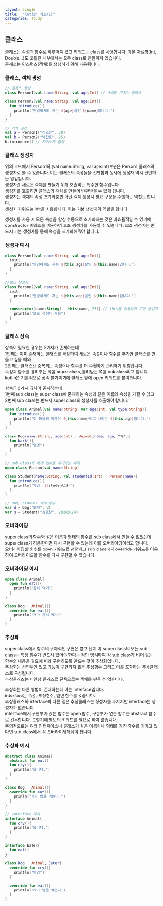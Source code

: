 ```yaml
---
layout: single
title:  "Kotlin 기초(2)"
categories: study
---
```


## 클래스
클래스는 속성과 함수로 이루어져 있고 키워드는 class를 사용합니다.
기본 자료형(Int, Double...)도 코틀린 내부에서는 모두 class로 만들어져 있습니다.   
클래스는 인스턴스(객체)를 생성하기 위해 사용됩니다.   

### 클래스, 객체 생성
```kotlin
// 클래스 생성
class Person1(val name:String, val age:Int) // 속성만 가지는 클래스

class Person2(val name:String, val age:Int){
  fun introduce(){
    println("안녕하세요 저는 ${age}살인 ${name}입니다.")
  }
}

// 객체 생성
val a = Person1("김호창", 30)
val b = Person2("박찬호", 25)
b.introduce() // 자기소개 출력
```

### 클래스 생성자
위의 코드에서 Person1의 (val name:String, val age:Int)부분은 Person1 클래스의 생성자로 볼 수 있습니다. 
이는 클래스의 속성들을 선언함과 동시에 생성자 역시 선언하는 방법입니다.   
생성자란 새로운 객체를 만들기 위해 호출하는 특수한 함수입니다.   
생성자를 호출하면 클래스의 객체를 만들어 반환받을 수 있게 됩니다.   
생성자는 객체의 속성 초기화뿐만 아닌 객체 생성시 필요 구문을 수행하는 역할도 합니다.   
생성자 키워드는 init을 사용합니다. 이는 기본 생성자의 역할을 합니다.   

생성자를 사용 시 모든 속성을 항상 수동으로 초기화하는 것은 비효율적일 수 있기에 constructor 키워드를 이용하여 보조 생성자를 사용할 수 있습니다.
보조 생성자는 반드시 기본 생성자를 통해 속성을 초기화해줘야 합니다.   

### 생성자 예시
```kotlin
class Person1(val name:String, val age:Int){
  init{
    println("안녕하세요 저는 ${this.age}살인 ${this.name}입니다.")
  }
}

//보조 생성자
class Person2(val name:String, val age:Int){
  init{
    println("안녕하세요 저는 ${this.age}살인 ${this.name}입니다.")
  }

  constructor(name:String) : this(name, 25){ // this를 이용하여 기본 생성자 호출
    println("보조 생성자 사용")
  }
}
```

### 클래스 상속
상속이 필요한 경우는 2가지가 존재하는데   
1번째는 이미 존재하는 클래스를 확장하여 새로운 속성이나 함수를 추가한 클래스를 만들고 싶을 때와   
2번째는 클래스간 중복되는 속성이나 함수를 더 수월하게 관리하기 위함입니다.   
속성과 함수를 물려주는 쪽을 super class, 물려받는 쪽을 sub class라고 합니다.   
kotlin은 기본적으로 상속 불가이기에 클래스 앞에 open 키워드를 붙여줍니다.   

상속은 2가지 규칙이 존재하는데   
1번째 sub class는 super class에 존재하는 속성과 같은 이름의 속성을 가질 수 없고   
2번째 sub class는 반드시 super class의 생성자를 호출해야 합니다.   

```kotlin
open class Animal(val name:String, var age:Int, val type:String){
  fun introduce(){
    println("이 동물의 이름은 ${this.name}이고 나이는 ${this.age}입니다.")
  }
}

class Dog(name:String, age:Int) : Animal(name, age, "개"){
  fun bark(){
    println("멍멍")
  }
}

// sub class의 매개 변수를 추가하는 예제
open class Person(val name:String)

class Student(name:String, val studentId:Int) : Person(name){
  fun introduce(){
    println("학번: ${studentId}")
  }
}

// Dog, Student 객체 생성
var d = Dog("뽀삐", 2)
var s = Student("김호창", 20242024)
```

### 오버라이딩
super class의 함수와 같은 이름과 형태의 함수를 sub class에서 만들 수 없었는데 super class가 허용한다면 다시 구현할 수 있는데 이를 오버라이딩이라고 합니다.   
오버라이딩할 함수를 open 키워드로 선언하고 sub class에서 override 키워드를 이용하여 오버라이드할 함수를 다시 구현할 수 있습니다.   

### 오버라이딩 예시
```kotlin
open class Animal{
  open fun eat(){
    println("음식 먹기")
  }
}

class Dog : Animal(){
  override fun eat(){
    println("개가 음식 먹기")
  }
}
```

### 추상화
super class에서 함수의 구체적인 구현은 없고 단지 이 super class의 모든 sub class는 특정 함수가 반드시 있어야 한다는 점만 명시하여 각 sub class가 비어 있는 함수의 내용을 필요에 따라 구현하도록 만드는 것이 추상화입니다.   
추상화는 선언부만 있고 기능이 구현되지 않은 추상함수 그리고 이를 포함하는 추상클래스로 구성됩니다.   
추상클래스는 미완성 클래스로 단독으로는 객체를 만들 수 없습니다.   

추상화는 다른 방법이 존재하는데 이는 interface입니다.   
interface는 속성, 추상함수, 일반 함수를 갖습니다.   
추상클래스와 interface의 다른 점은 추상클래스는 생성자를 가지지만 interface는 생성자가 없습니다.   
interface에서 구현부가 있는 함수는 open 함수, 구현부가 없는 함수는 abstract 함수로 간주합니다. 그렇기에 별도의 키워드를 필요로 하지 않습니다.   
주의점으로는 여러 인터페이스나 클래스가 같은 이름이나 형태를 가진 함수를 가지고 있다면 sub class에서 꼭 오버라이딩해줘야 합니다.   

### 추상화 예시
```kotlin
abstract class Animal{
  abstract fun eat()
  fun cry(){
    println("웁니다.")
  }
}

class Dog : Animal(){
  override fun eat(){
    prinln("개가 밥을 먹는다.")
  }
}

// interface 예시
interface Animal{
  fun cry(){
    println("웁니다.")
  }
}

interface Eater{
  fun eat()
}

class Dog : Animal, Eater{
  override fun cry(){
    println("멍멍")
  }

  override fun eat(){
    println("개가 밥을 먹는다.)
  }
}
```
